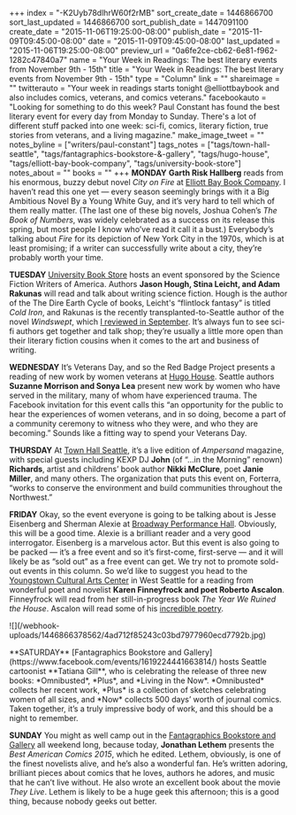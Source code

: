 +++
index = "-K2Uyb78dlhrW60f2rMB"
sort_create_date = 1446866700
sort_last_updated = 1446866700
sort_publish_date = 1447091100
create_date = "2015-11-06T19:25:00-08:00"
publish_date = "2015-11-09T09:45:00-08:00"
date = "2015-11-09T09:45:00-08:00"
last_updated = "2015-11-06T19:25:00-08:00"
preview_url = "0a6fe2ce-cb62-6e81-f962-1282c47840a7"
name = "Your Week in Readings: The best literary events from November 9th - 15th"
title = "Your Week in Readings: The best literary events from November 9th - 15th"
type = "Column"
link = ""
shareimage = ""
twitterauto = "Your week in readings starts tonight @elliottbaybook and also includes comics, veterans, and comics veterans."
facebookauto = "Looking for something to do this week? Paul Constant has found the best literary event for every day from Monday to Sunday. There's a lot of different stuff packed into one week: sci-fi, comics, literary fiction, true stories from veterans, and a living magazine."
make_image_tweet = ""
notes_byline = ["writers/paul-constant"]
tags_notes = ["tags/town-hall-seattle", "tags/fantagraphics-bookstore-&amp;-gallery", "tags/hugo-house", "tags/elliott-bay-book-company", "tags/university-book-store"]
notes_about = ""
books = ""
+++
**MONDAY** **Garth Risk Hallberg** reads from his enormous, buzzy debut novel *City on Fire* at [Elliott Bay Book Company](http://www.elliottbaybook.com/event/garth-risk-hallberg). I haven’t read this one yet — every season seemingly brings with it a Big Ambitious Novel By a Young White Guy, and it’s very hard to tell which of them really matter. (The last one of these big novels, Joshua Cohen’s *The Book of Numbers*, was widely celebrated as a success on its release this spring, but most people I know who’ve read it call it a bust.) Everybody’s talking about *Fire* for its depiction of New York City in the 1970s, which is at least promising; if a writer can successfully write about a city, they’re probably worth your time. 

**TUESDAY** [University Book Store](http://www2.bookstore.washington.edu/_events/events_cal.taf?evmonth=11&evyear=2015&eventid=2015091815275500&pre=20151102&pst=20151118) hosts an event sponsored by the Science Fiction Writers of America. Authors **Jason Hough, Stina Leicht, and Adam Rakunas** will read and talk about writing science fiction. Hough is the author of the The Dire Earth Cycle of books, Leicht's  “flintlock fantasy” is titled *Cold Iron*, and Rakunas is the recently transplanted-to-Seattle author of the novel *Windswept*, which [I reviewed in September](http://seattlereviewofbooks.com/reviews/state-of-the-union/). It’s always fun to see sci-fi authors get together and talk shop; they’re usually a little more open than their literary fiction cousins when it comes to the art and business of writing.

**WEDNESDAY** It’s Veterans Day, and so the Red Badge Project presents a reading of new work by women veterans at [Hugo House](https://www.facebook.com/events/1554402708184578/). Seattle authors **Suzanne Morrison and Sonya Lea** present new work by women who have served in the military, many of whom have experienced trauma. The Facebook invitation for this event calls this “an opportunity for the public to hear the experiences of women veterans, and in so doing, become a part of a community ceremony to witness who they were, and who they are becoming.” Sounds like a fitting way to spend your Veterans Day.

**THURSDAY** At [Town Hall Seattle](https://townhallseattle.org/event/ampersand-live/), 
it’s a live edition of *Ampersand* magazine, with special guests including KEXP DJ **John** (of “…in the Morning” renown) **Richards**, artist and childrens’ book author **Nikki McClure**, poet **Janie Miller**, and many others. The organization that puts this event on, Forterra, “works to conserve the environment and build communities throughout the Northwest.”

**FRIDAY** Okay, so the event everyone is going to be talking about is Jesse Eisenberg and Sherman Alexie at [Broadway Performance Hall](http://www.elliottbaybook.com/event/jesse-eisenberg-sherman-alexie-broadway-performance-hall). Obviously, this will be a good time. Alexie is a brilliant reader and a very good interrogator. Eisenberg is a marvelous actor. But this event is also going to be packed — it’s a free event and so it’s first-come, first-serve — and it will likely be as “sold out” as a free event can get. We try not to promote sold-out events in this column. So we’d like to suggest you head to the [Youngstown Cultural Arts Center](https://www.facebook.com/events/932243196829690/) in West Seattle for a reading from wonderful poet and novelist **Karen Finneyfrock and poet Roberto Ascalon**. Finneyfrock will read from her still-in-progress book *The Year We Ruined the House*. Ascalon will read some of his [incredible poetry](http://www.rattle.com/poetry/the-fire-this-time-by-roberto-ascalon/).

<p class="image-left">![](/webhook-uploads/1446866378562/4ad712f85243c03bd7977960ecd7792b.jpg)</p>**SATURDAY** [Fantagraphics Bookstore and Gallery](https://www.facebook.com/events/1619224441663814/) hosts Seattle cartoonist **Tatiana Gill**, who is celebrating the release of three new books: *Omnibusted*, *Plus*, and *Living in the Now*. *Omnibusted* collects her recent work, *Plus* is a collection of sketches celebrating women of all sizes, and *Now* collects 500 days’ worth of journal comics. Taken together, it’s a truly impressive body of work, and this should be a night to remember.

**SUNDAY** You might as well camp out in the [Fantagraphics Bookstore and Gallery](https://www.facebook.com/events/611993058940444/) all weekend long, because today, **Jonathan Lethem** presents the *Best American Comics 2015*, which he edited. Lethem, obviously, is one of the finest novelists alive, and he’s also a wonderful fan. He’s written adoring, brilliant pieces about comics that he loves, authors he adores, and music that he can’t live without. He also wrote an excellent book about the movie *They Live*. Lethem is likely to be a huge geek this afternoon; this is a good thing, because nobody geeks out better.